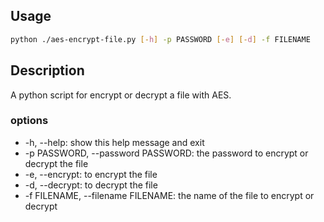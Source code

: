 ## Usage
```sh
python ./aes-encrypt-file.py [-h] -p PASSWORD [-e] [-d] -f FILENAME
```
## Description
A python script for encrypt or decrypt a file with AES.

### options
-   -h, --help: show this help message and exit
-   -p PASSWORD, --password PASSWORD: the password to encrypt or decrypt the file
-   -e, --encrypt: to encrypt the file
-   -d, --decrypt: to decrypt the file
-   -f FILENAME, --filename FILENAME: the name of the file to encrypt or decrypt
